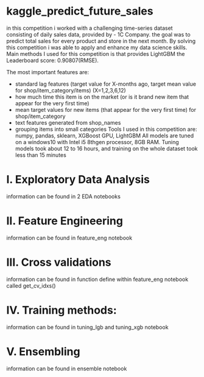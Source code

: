 # kaggle_predict_future_sales

in this competition i worked with a challenging time-series dataset consisting of daily sales data, provided by - 1C Company. the goal was to predict total sales for every product and store in the next month. 
By solving this competition i was able to apply and enhance my data science skills.
Main methods I used for this competition  is that provides LightGBM the  Leaderboard score: 0.90807(RMSE).

The most important features are:
* standard lag features (target value for X-months ago, target mean value for shop/item_category/items) (X=1,2,3,6,12)
* how much time this item is on the market (or is it brand new item that appear for the very first time)
* mean target values for new items (that appear for the very first time) for shop/item_category
* text features  generated from shop_names
* grouping items into small categories 
Tools I used in this competition are: numpy, pandas, sklearn, XGBoost GPU, LightGBM
All models are tuned on a windows10 with Intel i5 8thgen processor, 8GB RAM. Tuning models took about 12 to 16 hours, and training on the whole dataset took less than 15 minutes


# I. Exploratory Data Analysis
information can be found in  2 EDA notebooks

# II. Feature Engineering
information can be found in feature_eng  notebook

# III. Cross validations
information can be found in function define within feature_eng  notebook called get_cv_idxs()

# IV. Training methods:
information can be found in tuning_lgb and tuning_xgb notebook

# V. Ensembling
information can be found in ensemble notebook

